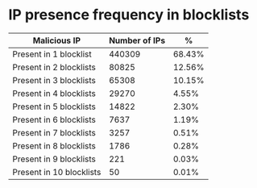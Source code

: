 # IP presence frequency in blocklists
| Malicious IP | Number of IPs | % |
|----|----|----|
| Present in 1 blocklist | 440309 | 68.43% |
| Present in 2 blocklists | 80825 | 12.56% |
| Present in 3 blocklists | 65308 | 10.15% |
| Present in 4 blocklists | 29270 | 4.55% |
| Present in 5 blocklists | 14822 | 2.30% |
| Present in 6 blocklists | 7637 | 1.19% |
| Present in 7 blocklists | 3257 | 0.51% |
| Present in 8 blocklists | 1786 | 0.28% |
| Present in 9 blocklists | 221 | 0.03% |
| Present in 10 blocklists | 50 | 0.01% |
